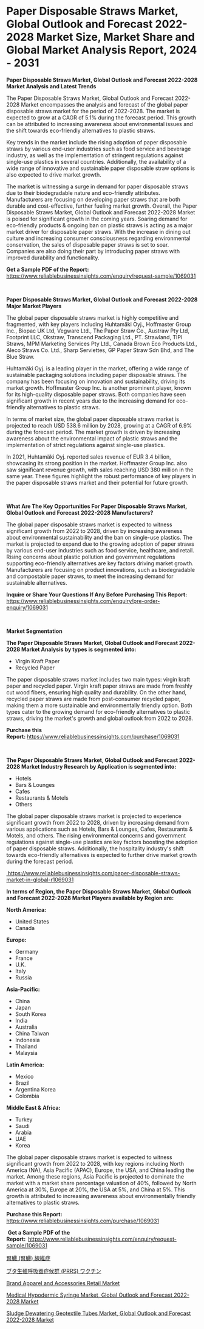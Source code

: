 <p><h1>Paper Disposable Straws Market, Global Outlook and Forecast 2022-2028 Market Size, Market Share and Global Market Analysis Report, 2024 - 2031</h1></p><p><strong>Paper Disposable Straws Market, Global Outlook and Forecast 2022-2028 Market Analysis and Latest Trends</strong></p>
<p><p>The Paper Disposable Straws Market, Global Outlook and Forecast 2022-2028 Market encompasses the analysis and forecast of the global paper disposable straws market for the period of 2022-2028. The market is expected to grow at a CAGR of 5.1% during the forecast period. This growth can be attributed to increasing awareness about environmental issues and the shift towards eco-friendly alternatives to plastic straws. </p><p>Key trends in the market include the rising adoption of paper disposable straws by various end-user industries such as food service and beverage industry, as well as the implementation of stringent regulations against single-use plastics in several countries. Additionally, the availability of a wide range of innovative and sustainable paper disposable straw options is also expected to drive market growth.</p><p>The market is witnessing a surge in demand for paper disposable straws due to their biodegradable nature and eco-friendly attributes. Manufacturers are focusing on developing paper straws that are both durable and cost-effective, further fueling market growth. Overall, the Paper Disposable Straws Market, Global Outlook and Forecast 2022-2028 Market is poised for significant growth in the coming years.  Soaring demand for eco-friendly products & ongoing ban on plastic straws is acting as a major market driver for disposable paper straws. With the increase in dining out culture and increasing consumer consciousness regarding environmental conservation, the sales of disposable paper straws is set to soar. Companies are also doing their part by introducing paper straws with improved durability and functionality.</p></p>
<p><strong>Get a Sample PDF of the Report:&nbsp;</strong> <a href="https://www.reliablebusinessinsights.com/enquiry/request-sample/1069031">https://www.reliablebusinessinsights.com/enquiry/request-sample/1069031</a></p>
<p>&nbsp;</p>
<p><strong>Paper Disposable Straws Market, Global Outlook and Forecast 2022-2028 Major Market Players</strong></p>
<p><p>The global paper disposable straws market is highly competitive and fragmented, with key players including Huhtamäki Oyj., Hoffmaster Group Inc., Biopac UK Ltd, Vegware Ltd., The Paper Straw Co., Austraw Pty Ltd, Footprint LLC, Okstraw, Transcend Packaging Ltd., PT. Strawland, TIPI Straws, MPM Marketing Services Pty Ltd., Canada Brown Eco Products Ltd., Aleco Straws Co. Ltd., Sharp Serviettes, GP Paper Straw Sdn Bhd, and The Blue Straw.</p><p>Huhtamäki Oyj. is a leading player in the market, offering a wide range of sustainable packaging solutions including paper disposable straws. The company has been focusing on innovation and sustainability, driving its market growth. Hoffmaster Group Inc. is another prominent player, known for its high-quality disposable paper straws. Both companies have seen significant growth in recent years due to the increasing demand for eco-friendly alternatives to plastic straws.</p><p>In terms of market size, the global paper disposable straws market is projected to reach USD 538.6 million by 2028, growing at a CAGR of 6.9% during the forecast period. The market growth is driven by increasing awareness about the environmental impact of plastic straws and the implementation of strict regulations against single-use plastics.</p><p>In 2021, Huhtamäki Oyj. reported sales revenue of EUR 3.4 billion, showcasing its strong position in the market. Hoffmaster Group Inc. also saw significant revenue growth, with sales reaching USD 380 million in the same year. These figures highlight the robust performance of key players in the paper disposable straws market and their potential for future growth.</p></p>
<p>&nbsp;</p>
<p><strong>What Are The Key Opportunities For Paper Disposable Straws Market, Global Outlook and Forecast 2022-2028 Manufacturers?</strong></p>
<p><p>The global paper disposable straws market is expected to witness significant growth from 2022 to 2028, driven by increasing awareness about environmental sustainability and the ban on single-use plastics. The market is projected to expand due to the growing adoption of paper straws by various end-user industries such as food service, healthcare, and retail. Rising concerns about plastic pollution and government regulations supporting eco-friendly alternatives are key factors driving market growth. Manufacturers are focusing on product innovations, such as biodegradable and compostable paper straws, to meet the increasing demand for sustainable alternatives.</p></p>
<p><strong>Inquire or Share Your Questions If Any Before Purchasing This Report:</strong> <a href="https://www.reliablebusinessinsights.com/enquiry/pre-order-enquiry/1069031">https://www.reliablebusinessinsights.com/enquiry/pre-order-enquiry/1069031</a></p>
<p>&nbsp;</p>
<p><strong>Market Segmentation</strong></p>
<p><strong>The Paper Disposable Straws Market, Global Outlook and Forecast 2022-2028 Market Analysis by types is segmented into:</strong></p>
<p><ul><li>Virgin Kraft Paper</li><li>Recycled Paper</li></ul></p>
<p><p>The paper disposable straws market includes two main types: virgin kraft paper and recycled paper. Virgin kraft paper straws are made from freshly cut wood fibers, ensuring high quality and durability. On the other hand, recycled paper straws are made from post-consumer recycled paper, making them a more sustainable and environmentally friendly option. Both types cater to the growing demand for eco-friendly alternatives to plastic straws, driving the market's growth and global outlook from 2022 to 2028.</p></p>
<p><strong>Purchase this Report:&nbsp;</strong><a href="https://www.reliablebusinessinsights.com/purchase/1069031">https://www.reliablebusinessinsights.com/purchase/1069031</a></p>
<p>&nbsp;</p>
<p><strong>The Paper Disposable Straws Market, Global Outlook and Forecast 2022-2028 Market Industry Research by Application is segmented into:</strong></p>
<p><ul><li>Hotels</li><li>Bars & Lounges</li><li>Cafes</li><li>Restaurants & Motels</li><li>Others</li></ul></p>
<p><p>The global paper disposable straws market is projected to experience significant growth from 2022 to 2028, driven by increasing demand from various applications such as Hotels, Bars & Lounges, Cafes, Restaurants & Motels, and others. The rising environmental concerns and government regulations against single-use plastics are key factors boosting the adoption of paper disposable straws. Additionally, the hospitality industry's shift towards eco-friendly alternatives is expected to further drive market growth during the forecast period.</p></p>
<p><a href="https://www.reliablebusinessinsights.com/paper-disposable-straws-market-in-global-r1069031">&nbsp;https://www.reliablebusinessinsights.com/paper-disposable-straws-market-in-global-r1069031</a></p>
<p><strong>In terms of Region, the Paper Disposable Straws Market, Global Outlook and Forecast 2022-2028 Market Players available by Region are:</strong></p>
<p>
    <p> <strong> North America: </strong>
        <ul>
            <li>United States</li>
            <li>Canada</li>
        </ul>
        </p> 
    <p> <strong> Europe: </strong>
        <ul>
            <li>Germany</li>
            <li>France</li>
            <li>U.K.</li>
            <li>Italy</li>
            <li>Russia</li>
        </ul>
        </p> 
    <p> <strong> Asia-Pacific: </strong>
        <ul>
            <li>China</li>
            <li>Japan</li>
            <li>South Korea</li>
            <li>India</li>
            <li>Australia</li>
            <li>China Taiwan</li>
            <li>Indonesia</li>
            <li>Thailand</li>
            <li>Malaysia</li>
        </ul>
        </p> 
    <p> <strong> Latin America: </strong>
        <ul>
            <li>Mexico</li>
            <li>Brazil</li>
            <li>Argentina Korea</li>
            <li>Colombia</li>
        </ul>
        </p> 
    <p> <strong> Middle East & Africa: </strong>
        <ul>
            <li>Turkey</li>
            <li>Saudi</li>
            <li>Arabia</li>
            <li>UAE</li>
            <li>Korea</li>
        </ul>
    </p>
    </p>
<p><p>The global paper disposable straws market is expected to witness significant growth from 2022 to 2028, with key regions including North America (NA), Asia Pacific (APAC), Europe, the USA, and China leading the market. Among these regions, Asia Pacific is projected to dominate the market with a market share percentage valuation of 40%, followed by North America at 30%, Europe at 20%, the USA at 5%, and China at 5%. This growth is attributed to increasing awareness about environmentally friendly alternatives to plastic straws.</p></p>
<p><strong>Purchase this Report: </strong><a href="https://www.reliablebusinessinsights.com/purchase/1069031">https://www.reliablebusinessinsights.com/purchase/1069031</a></p>
<p>&nbsp;<strong>Get a Sample PDF of the Report:&nbsp;&nbsp;</strong><a href="https://www.reliablebusinessinsights.com/enquiry/request-sample/1069031">https://www.reliablebusinessinsights.com/enquiry/request-sample/1069031</a></p>
<p><strong></strong></p>
<p><p><a href="https://github.com/EthanMorar2011/Market-Research-Report-List-1/blob/main/476642085647.md">腎臓 (腎臓) 線維症</a></p><p><a href="https://github.com/dzy793153605/Market-Research-Report-List-2/blob/main/600149085646.md">ブタ生殖呼吸器症候群 (PRRS) ワクチン</a></p><p><a href="https://issuu.com/reportprime-2/docs/brand-apparel-and-accessories-retail-market-size-2">Brand Apparel and Accessories Retail Market</a></p><p><a href="https://github.com/Sarissaschmalingtr6fz2739/Market-Research-Report-List-2/blob/main/medical-hypodermic-syringe-market-global-outlook-and-forecast-2022-2028-market.md">Medical Hypodermic Syringe Market, Global Outlook and Forecast 2022-2028 Market</a></p><p><a href="https://github.com/jodemen/Market-Research-Report-List-2/blob/main/sludge-dewatering-geotextile-tubes-market-global-outlook-and-forecast-2022-2028-market.md">Sludge Dewatering Geotextile Tubes Market, Global Outlook and Forecast 2022-2028 Market</a></p></p>